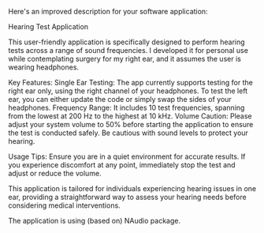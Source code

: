 
Here's an improved description for your software application:

Hearing Test Application

This user-friendly application is specifically designed to perform hearing tests across a range of sound frequencies. I developed it for personal use while contemplating surgery for my right ear, and it assumes the user is wearing headphones. 

Key Features:
Single Ear Testing: The app currently supports testing for the right ear only, using the right channel of your headphones. To test the left ear, you can either update the code or simply swap the sides of your headphones.
Frequency Range: It includes 10 test frequencies, spanning from the lowest at 200 Hz to the highest at 10 kHz.
Volume Caution: Please adjust your system volume to 50% before starting the application to ensure the test is conducted safely. Be cautious with sound levels to protect your hearing.

Usage Tips:
Ensure you are in a quiet environment for accurate results.
If you experience discomfort at any point, immediately stop the test and adjust or reduce the volume.

This application is tailored for individuals experiencing hearing issues in one ear, providing a straightforward way to assess your hearing needs before considering medical interventions.

The application is using (based on) NAudio package.
